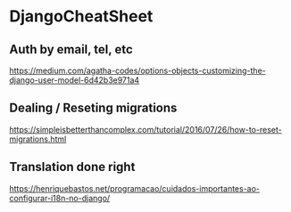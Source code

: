 # DjangoCheatSheet


## Auth by email, tel, etc
https://medium.com/agatha-codes/options-objects-customizing-the-django-user-model-6d42b3e971a4

## Dealing / Reseting migrations
https://simpleisbetterthancomplex.com/tutorial/2016/07/26/how-to-reset-migrations.html

## Translation done right
https://henriquebastos.net/programacao/cuidados-importantes-ao-configurar-i18n-no-django/
